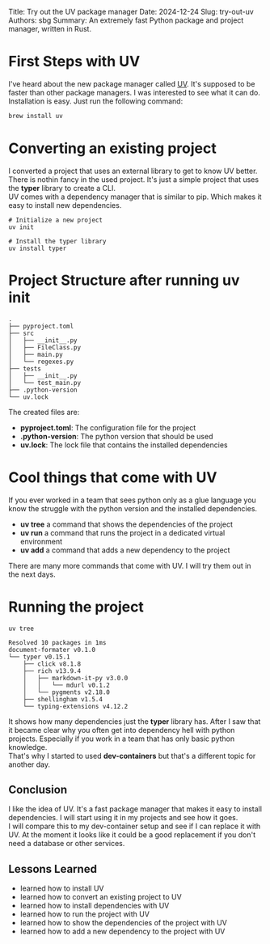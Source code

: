 Title: Try out the UV package manager
Date: 2024-12-24
Slug: try-out-uv
Authors: sbg
Summary: An extremely fast Python package and project manager, written in Rust.

# First Steps with UV

I've heard about the new package manager called [UV](https://docs.astral.sh/uv/). It's supposed to be faster than other package managers. I was interested to see what it can do.  
Installation is easy. Just run the following command:

```bash
brew install uv
```

# Converting an existing project

I converted a project that uses an external library to get to know UV better.  
There is nothin fancy in the used project. It's just a simple project that uses the **typer** library to create a CLI.  
UV comes with a dependency manager that is similar to pip. Which makes it easy to install new dependencies.

```shell
# Initialize a new project
uv init

# Install the typer library
uv install typer
```

# Project Structure after running uv init

```
.
├── pyproject.toml
├── src
│   ├── __init__.py
│   ├── FileClass.py
│   ├── main.py
│   └── regexes.py
├── tests
│   ├── __init__.py
│   └── test_main.py
├── .python-version
└── uv.lock
```

The created files are:

- **pyproject.toml**: The configuration file for the project
- **.python-version**: The python version that should be used
- **uv.lock**: The lock file that contains the installed dependencies

# Cool things that come with UV

If you ever worked in a team that sees python only as a glue language you know the struggle with the python version and the installed dependencies.  

- **uv tree** a command that shows the dependencies of the project
- **uv run** a command that runs the project in a dedicated virtual environment
- **uv add** a command that adds a new dependency to the project

There are many more commands that come with UV. I will try them out in the next days.

# Running the project

```shell
uv tree

Resolved 10 packages in 1ms
document-formater v0.1.0
└── typer v0.15.1
    ├── click v8.1.8
    ├── rich v13.9.4
    │   ├── markdown-it-py v3.0.0
    │   │   └── mdurl v0.1.2
    │   └── pygments v2.18.0
    ├── shellingham v1.5.4
    └── typing-extensions v4.12.2
```

It shows how many dependencies just the **typer** library has. After I saw that it became clear why you often get into dependency hell with python projects. Especially if you work in a team that has only basic python knowledge.  
That's why I started to used **dev-containers** but that's a different topic for another day.

## Conclusion

I like the idea of UV. It's a fast package manager that makes it easy to install dependencies. I will start using it in my projects and see how it goes.  
I will compare this to my dev-container setup and see if I can replace it with UV. At the moment it looks like it could be a good replacement if you don't need a database or other services.

## Lessons Learned

- learned how to install UV
- learned how to convert an existing project to UV
- learned how to install dependencies with UV
- learned how to run the project with UV
- learned how to show the dependencies of the project with UV
- learned how to add a new dependency to the project with UV
